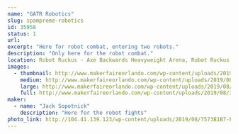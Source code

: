 ```yaml
---
name: "GATR Robotics"
slug: spampreme-robotics
id: 35958
status: 1
url: 
excerpt: "Here for robot combat, entering two robots."
description: "Only here for the robot combat."
location: Robot Ruckus - Axe Backwards Heavyweight Arena, Robot Ruckus - Small Arena
images:
  - thumbnail: http://www.makerfaireorlando.com/wp-content/uploads/2019/08/3D977FF1-4927-41C7-B8BB-0C9C7FC55C10.jpeg
    medium: http://www.makerfaireorlando.com/wp-content/uploads/2019/08/3D977FF1-4927-41C7-B8BB-0C9C7FC55C10.jpeg
    large: http://www.makerfaireorlando.com/wp-content/uploads/2019/08/3D977FF1-4927-41C7-B8BB-0C9C7FC55C10.jpeg
    full: http://www.makerfaireorlando.com/wp-content/uploads/2019/08/3D977FF1-4927-41C7-B8BB-0C9C7FC55C10.jpeg
maker:
  - name: "Jack Sopotnick"
    description: "Here for the robot fights"
photo_link: http://104.41.139.123/wp-content/uploads/2019/08/7573B1B7-FF7C-4466-8E2B-B1C6F1E19345-1024x791.jpeg
---
```

